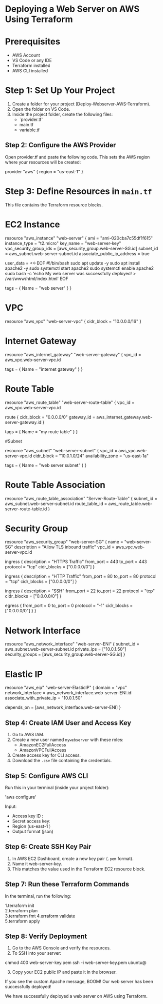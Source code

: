 
# Deploying a Web Server on AWS Using Terraform

# Prerequisites

- AWS Account  
- VS Code or any IDE  
- Terraform installed  
- AWS CLI installed  



# Step 1: Set Up Your Project

1. Create a folder for your project (Deploy-Webserver-AWS-Terraform).
2. Open the folder on VS Code.
3. Inside the project folder, create the following files:
   - `provider.tf'
   -  main.tf
   - variable.tf



## Step 2: Configure the AWS Provider

Open provider.tf and paste the following code. This sets the AWS region where your resources will be created:

provider "aws" {
  region = "us-east-1"
}



# Step 3: Define Resources in `main.tf`

This file contains the Terraform resource blocks.

# EC2 Instance

resource "aws_instance" "web-server" {
  ami                         = "ami-020cba7c55df1f615"
  instance_type               = "t2.micro"
  key_name                    = "web-server-key"
  vpc_security_group_ids      = [aws_security_group.web-server-SG.id]
  subnet_id                   = aws_subnet.web-server-subnet.id
  associate_public_ip_address = true

  user_data = <<-EOF
              #!/bin/bash
              sudo apt update -y
              sudo apt install apache2 -y
              sudo systemctl start apache2
              sudo systemctl enable apache2
              sudo bash -c 'echo My web server was successfully deployed! > /var/www/html/index.html'
              EOF

  tags = {
    Name = "web server"
  }
}


# VPC

resource "aws_vpc" "web-server-vpc" {
  cidr_block = "10.0.0.0/16"
}


# Internet Gateway

resource "aws_internet_gateway" "web-server-gateway" {
  vpc_id = aws_vpc.web-server-vpc.id

  tags = {
    Name = "internet gateway"
  }
}


# Route Table

resource "aws_route_table" "web-server-route-table" {
  vpc_id = aws_vpc.web-server-vpc.id

  route {
    cidr_block = "0.0.0.0/0"
    gateway_id = aws_internet_gateway.web-server-gateway.id
  }

  tags = {
    Name = "my route table"
  }
}


#Subnet

resource "aws_subnet" "web-server-subnet" {
  vpc_id            = aws_vpc.web-server-vpc.id
  cidr_block        = "10.0.1.0/24"
  availability_zone = "us-east-1a"

  tags = {
    Name = "web server subnet"
  }
}

# Route Table Association

resource "aws_route_table_association" "Server-Route-Table" {
  subnet_id      = aws_subnet.web-server-subnet.id
  route_table_id = aws_route_table.web-server-route-table.id
}

# Security Group

resource "aws_security_group" "web-server-SG" {
  name        = "web-server-SG"
  description = "Allow TLS inbound traffic"
  vpc_id      = aws_vpc.web-server-vpc.id

  ingress {
    description = "HTTPS Traffic"
    from_port   = 443
    to_port     = 443
    protocol    = "tcp"
    cidr_blocks = ["0.0.0.0/0"]
  }

  ingress {
    description = "HTTP Traffic"
    from_port   = 80
    to_port     = 80
    protocol    = "tcp"
    cidr_blocks = ["0.0.0.0/0"]
  }

  ingress {
    description = "SSH"
    from_port   = 22
    to_port     = 22
    protocol    = "tcp"
    cidr_blocks = ["0.0.0.0/0"]
  }

  egress {
    from_port   = 0
    to_port     = 0
    protocol    = "-1"
    cidr_blocks = ["0.0.0.0/0"]
  }
}

# Network Interface

resource "aws_network_interface" "web-server-ENI" {
  subnet_id       = aws_subnet.web-server-subnet.id
  private_ips     = ["10.0.1.50"]
  security_groups = [aws_security_group.web-server-SG.id]
}


# Elastic IP

resource "aws_eip" "web-server-ElasticIP" {
  domain                   = "vpc"
  network_interface        = aws_network_interface.web-server-ENI.id
  associate_with_private_ip = "10.0.1.50"

  depends_on = [aws_network_interface.web-server-ENI]
}


## Step 4: Create IAM User and Access Key

1. Go to AWS IAM.
2. Create a new user named `mywebserver` with these roles:
   - AmazonEC2FullAccess
   - AmazonVPCFullAccess
3. Create access key for CLI access.
4. Download the `.csv` file containing the credentials.


## Step 5: Configure AWS CLI

Run this in your terminal (inside your project folder):

'aws configure'

Input:

- Access key ID  :
- Secret access key:  
- Region (us-east-1 ) 
- Output format (json)


## Step 6: Create SSH Key Pair

1. In AWS EC2 Dashboard, create a new key pair (`.pem` format).
2. Name it web-server-key.
3. This matches the value used in the Terraform EC2 resource block.


## Step 7: Run these Terraform Commands

In the terminal, run the following:

1.terraform init          
2.terraform plan         
3.terraform fmt 
4.erraform validate       
5.terraform apply     


## Step 8: Verify Deployment

1. Go to the AWS Console and verify the resources.
2. To SSH into your server:

chmod 400 web-server-key.pem
ssh -i web-server-key.pem ubuntu@<your-ec2-public-ip>

3. Copy your EC2 public IP and paste it in the browser.

If you see the custom Apache message, BOOM! Our web server has been successfully deployed!



We have successfully deployed a web server on AWS using Terraform.
